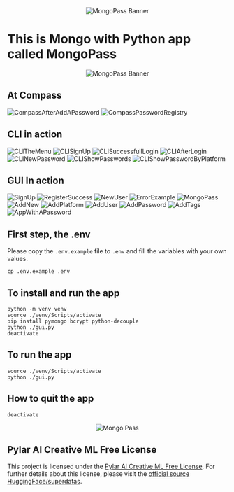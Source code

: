 <div align="center">
    <img src=".githubages/assets/images/Marketing/MongoPassBanner.jpg" alt="MongoPass Banner">
</div>

# This is Mongo with Python app called MongoPass

<div align="center">
    <img src=".githubages/assets/images/Marketing/MongoPass_Screenshot.jpg" alt="MongoPass Banner">
</div>

## At Compass

![CompassAfterAddAPassword](.githubages/assets/images/Compass/CompassAfterAddAPassword.jpg)
![CompassPasswordRegistry](.githubages/assets/images/Compass/CompassPasswordRegistry.jpg)

## CLI in action

![CLITheMenu](.githubages/assets/images/CLI/CLITheMenu.jpg)
![CLISignUp](.githubages/assets/images/CLI/CLISignUp.jpg)
![CLISuccessfullLogin](.githubages/assets/images/CLI/CLISuccessfullLogin.jpg)
![CLIAfterLogin](.githubages/assets/images/CLI/CLIAfterLogin.jpg)
![CLINewPassword](.githubages/assets/images/CLI/CLINewPassword.jpg)
![CLIShowPasswords](.githubages/assets/images/CLI/CLIShowPasswords.jpg)
![CLIShowPasswordByPlatform](.githubages/assets/images/CLI/CLIShowPasswordByPlatform.jpg)

## GUI In action

![SignUp](.githubages/assets/images/GUI/SignUp.jpg)
![RegisterSuccess](.githubages/assets/images/GUI/RegisterSuccess.jpg)
![NewUser](.githubages/assets/images/GUI/NewUser.jpg)
![ErrorExample](.githubages/assets/images/GUI/ErrorExample.jpg)
![MongoPass](.githubages/assets/images/GUI/MongoPass.jpg)
![AddNew](.githubages/assets/images/GUI/AddNew.jpg)
![AddPlatform](.githubages/assets/images/GUI/AddPlatform.jpg)
![AddUser](.githubages/assets/images/GUI/AddUser.jpg)
![AddPassword](.githubages/assets/images/GUI/AddPassword.jpg)
![AddTags](.githubages/assets/images/GUI/AddTags.jpg)
![AppWithAPassword](.githubages/assets/images/GUI/AppWithAPassword.jpg)

## First step, the .env

Please copy the `.env.example` file to `.env` and fill the variables with your own values.

```
cp .env.example .env
```

## To install and run the app

```
python -m venv venv
source ./venv/Scripts/activate
pip install pymongo bcrypt python-decouple
python ./gui.py
deactivate
```

## To run the app

```
source ./venv/Scripts/activate
python ./gui.py
```

## How to quit the app

```
deactivate
```

<div align="center">
    <img src=".githubages/assets/images/Marketing/MongoPass.jpg" alt="Mongo Pass">
</div>

## Pylar AI Creative ML Free License

This project is licensed under the [Pylar AI Creative ML Free License](LICENSE.md). For further details about this license, please visit the [official source HuggingFace/superdatas](https://huggingface.co/spaces/superdatas/free-license).
